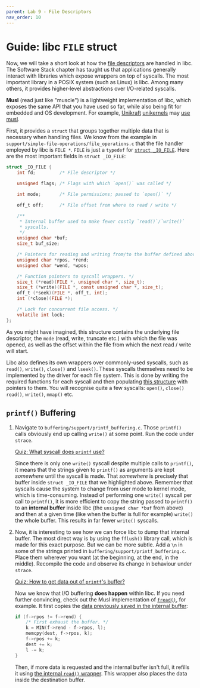 ```yaml
---
parent: Lab 9 - File Descriptors
nav_order: 10
---
```


# Guide: libc `FILE` struct

Now, we will take a short look at how the [file descriptors](../../reading/file-descriptors.md) are handled in libc.
The Software Stack chapter has taught us that applications generally interact with libraries which expose wrappers on top of syscalls.
The most important library in a POSIX system (such as Linux) is libc.
Among many others, it provides higher-level abstractions over I/O-related syscalls.

**Musl** (read just like "muscle") is a lightweight implementation of libc, which exposes the same API that you have used so far, while also being fit for embedded and OS development.
For example, [Unikraft](https://unikraft.org/) [unikernels](https://unikraft.org/docs/concepts/) may [use musl](https://github.com/unikraft/lib-musl).

First, it provides a `struct` that groups together multiple data that is necessary when handling files.
We know from the example in `support/simple-file-operations/file_operations.c` that the file handler employed by libc is `FILE *`.
`FILE` is just a `typedef` for [`struct _IO_FILE`](https://elixir.bootlin.com/musl/v1.2.3/source/src/internal/stdio_impl.h#L21).
Here are the most important fields in `struct _IO_FILE`:

```c
struct _IO_FILE {
    int fd;         /* File descriptor */

    unsigned flags; /* Flags with which `open()` was called */

    int mode;       /* File permissions; passed to `open()` */

    off_t off;      /* File offset from where to read / write */

    /**
     * Internal buffer used to make fewer costly `read()`/`write()`
     * syscalls.
     */
    unsigned char *buf;
    size_t buf_size;

    /* Pointers for reading and writing from/to the buffer defined above. */
    unsigned char *rpos, *rend;
    unsigned char *wend, *wpos;

    /* Function pointers to syscall wrappers. */
    size_t (*read)(FILE *, unsigned char *, size_t);
    size_t (*write)(FILE *, const unsigned char *, size_t);
    off_t (*seek)(FILE *, off_t, int);
    int (*close)(FILE *);

    /* Lock for concurrent file access. */
    volatile int lock;
};
```

As you might have imagined, this structure contains the underlying file descriptor, the `mode` (read, write, truncate etc.) with which the file was opened, as well as the offset within the file from which the next read / write will start.

Libc also defines its own wrappers over commonly-used syscalls, such as `read()`, `write()`, `close()` and `lseek()`.
These syscalls themselves need to be implemented by the driver for each file system.
This is done by writing the required functions for each syscall and then populating [this structure](https://elixir.bootlin.com/linux/v6.0.9/source/include/linux/fs.h#L2093) with pointers to them.
You will recognise quite a few syscalls: `open()`, `close()` `read()`, `write()`, `mmap()` etc.

## `printf()` Buffering

1. Navigate to `buffering/support/printf_buffering.c`.
   Those `printf()` calls obviously end up calling `write()` at some point.
   Run the code under `strace`.

   [Quiz: What syscall does `printf` use?](../../drills/questions/strace-printf.md)

   Since there is only one `write()` syscall despite multiple calls to `printf()`, it means that the strings given to `printf()` as arguments are kept _somewhere_ until the syscall is made.
   That _somewhere_ is precisely that buffer inside `struct _IO_FILE` that we highlighted above.
   Remember that syscalls cause the system to change from user mode to kernel mode, which is time-consuming.
   Instead of performing one `write()` syscall per call to `printf()`, it is more efficient to copy the string passed to `printf()` to an **internal buffer** inside libc (the `unsigned char *buf` from above) and then at a given time (like when the buffer is full for example) `write()` the whole buffer.
   This results in far fewer `write()` syscalls.

1. Now, it is interesting to see how we can force libc to dump that internal buffer.
   The most direct way is by using the `fflush()` library call, which is made for this exact purpose.
   But we can be more subtle.
   Add a `\n` in some of the strings printed in `buffering/support/printf_buffering.c`.
   Place them wherever you want (at the beginning, at the end, in the middle).
   Recompile the code and observe its change in behaviour under `strace`.

   [Quiz: How to get data out of `printf`'s buffer?](../../drills/questions/flush-libc-buffer.md)

   Now we know that I/O buffering **does happen** within libc.
   If you need further convincing, check out the Musl implementation of [`fread()`](https://elixir.bootlin.com/musl/v1.2.3/source/src/stdio/fread.c#L6), for example.
   It first copies the [data previously saved in the internal buffer](https://elixir.bootlin.com/musl/v1.2.3/source/src/stdio/fread.c#L16):

   ```c
   if (f->rpos != f->rend) {
       /* First exhaust the buffer. */
       k = MIN(f->rend - f->rpos, l);
       memcpy(dest, f->rpos, k);
       f->rpos += k;
       dest += k;
       l -= k;
   }
   ```

   Then, if more data is requested and the internal buffer isn't full, it refills it using [the internal `read()` wrapper](https://elixir.bootlin.com/musl/v1.2.3/source/src/stdio/fread.c#L27).
   This wrapper also places the data inside the destination buffer.
